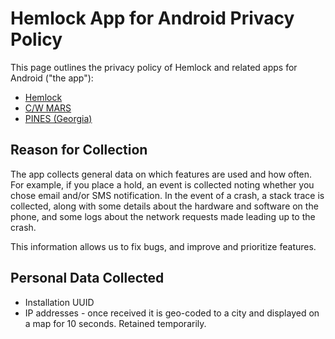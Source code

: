 # Hemlock App for Android Privacy Policy

This page outlines the privacy policy of Hemlock and related apps for Android ("the app"):
* [Hemlock](https://play.google.com/store/apps/details?id=net.kenstir.apps.hemlock)
* [C/W MARS](https://play.google.com/store/apps/details?id=org.cwmars)
* [PINES (Georgia)](https://play.google.com/store/apps/details?id=net.kenstir.apps.pines)


## Reason for Collection

The app collects general data on which features are used and how
often.  For example, if you place a hold, an event is collected noting
whether you chose email and/or SMS notification.  In the event of a
crash, a stack trace is collected, along with some details about the
hardware and software on the phone, and some logs about the network
requests made leading up to the crash.

This information allows us to fix bugs, and improve and prioritize features.


## Personal Data Collected

* Installation UUID
* IP addresses - once received it is geo-coded to a city and displayed on a map for 10 seconds. Retained temporarily.
